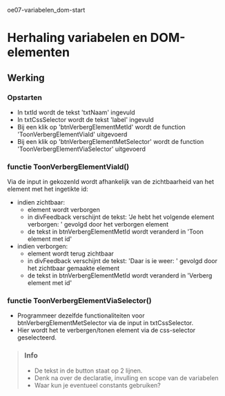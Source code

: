 oe07-variabelen_dom-start
# Herhaling variabelen en DOM-elementen
## Werking
### Opstarten
* In txtId wordt de tekst 'txtNaam' ingevuld
* In txtCssSelector wordt de tekst 'label' ingevuld
* Bij een klik op 'btnVerbergElementMetId' wordt de function 'ToonVerbergElementViaId' uitgevoerd
* Bij een klik op 'btnVerbergElementMetSelector' wordt de function 'ToonVerbergElementViaSelector' uitgevoerd
### functie ToonVerbergElementViaId()
Via de input in gekozenId wordt afhankelijk van de zichtbaarheid van het element met het ingetikte id:
* indien zichtbaar: 
  * element wordt verborgen
  * in divFeedback verschijnt de tekst: 'Je hebt het volgende element verborgen: ' gevolgd door het verborgen element
  * de tekst in btnVerbergElementMetId wordt veranderd in 'Toon element met id'
* indien verborgen:
  * element wordt terug zichtbaar
  * in divFeedback verschijnt de tekst: 'Daar is ie weer: ' gevolgd door het zichtbaar gemaakte element
  * de tekst in btnVerbergElementMetId wordt veranderd in 'Verberg element met id'
### functie ToonVerbergElementViaSelector()
* Programmeer dezelfde functionaliteiten voor btnVerbergElementMetSelector via de input in txtCssSelector. 
* Hier wordt het te verbergen/tonen element via de css-selector geselecteerd.
> ### Info
>  * De tekst in de button staat op 2 lijnen.
>  * Denk na over de declaratie, invulling en scope van de variabelen
>  * Waar kun je eventueel constants gebruiken?
